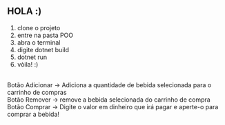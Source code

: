 ## HOLA :)

1. clone o projeto
2. entre na pasta POO
3. abra o terminal
4. digite dotnet build
5. dotnet run
6. vòila! :)

<br>
Botão Adicionar -> Adiciona a quantidade de bebida selecionada para o carrinho de compras
<br>
Botão Remover -> remove a bebida selecionada do carrinho de compra
<br>
Botão Comprar -> Digite o valor em dinheiro que irá pagar e aperte-o para comprar a bebida!